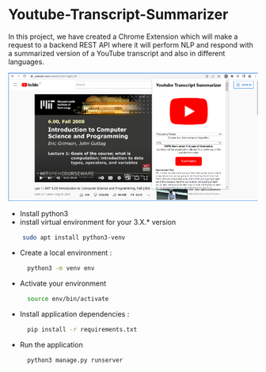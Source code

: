 # Youtube-Transcript-Summarizer

In this project, we have created a Chrome Extension which will make a request to a backend REST API where it will perform NLP and respond with a summarized version of a YouTube transcript and also in different languages.

![img.png](img.png)

- Install python3
- install virtual environment for your 3.X.* version 


```sh
    sudo apt install python3-venv
```

- Create a local environment : 
    ```sh
      python3 -m venv env
    ```

- Activate your environment 
    ```sh
      source env/bin/activate
    ```
  
- Install application dependencies : 
    ```sh
      pip install -r requirements.txt
    ```

- Run the application
    ```sh
      python3 manage.py runserver
    ```
  